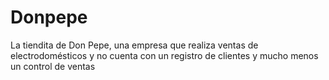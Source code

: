 # Donpepe
La tiendita de Don Pepe, una empresa que realiza ventas de electrodomésticos y no cuenta con un registro de clientes y mucho menos un control de ventas
